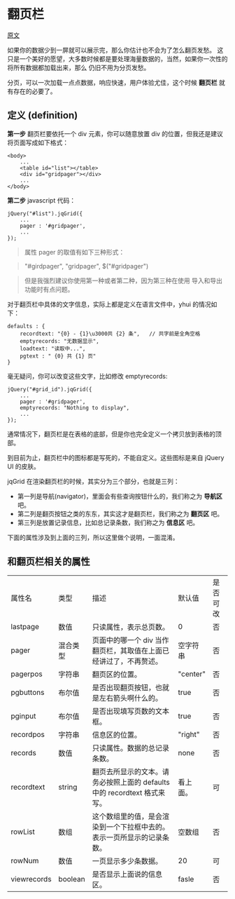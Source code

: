 # 翻页栏

[原文](http://www.trirand.com/jqgridwiki/doku.php?id=wiki:pager)

如果你的数据少到一屏就可以展示完，那么你估计也不会为了怎么翻页发愁。
这只是一个美好的愿望，大多数时候都是要处理海量数据的，当然，如果你一次性的将所有数据都加载出来，那么
仍旧不用为分页发愁。

分页，可以一次加载一点点数据，响应快速，用户体验尤佳，这个时候 **翻页栏** 就有存在的必要了。

## 定义 (definition)

**第一步** 翻页栏要依托一个 div 元素，你可以随意放置 div 的位置，但我还是建议将页面写成如下格式：

    <body>
        ...
        <table id="list"></table> 
        <div id="gridpager"></div> 
        ...
    </body>

**第二步** javascript 代码：

    jQuery("#list").jqGrid({
        ...
        pager : '#gridpager',
        ...
    });

> 属性 pager 的取值有如下三种形式：

> "#girdpager", "gridpager", $("#gridpager")

> 但是我强烈建议你使用第一种或者第二种，因为第三种在使用 导入和导出 功能时有点问题。

对于翻页栏中具体的文字信息，实际上都是定义在语言文件中，yhui 的情况如下：

    defaults : {
        recordtext: "{0} - {1}\u3000共 {2} 条",   // 共字前是全角空格
        emptyrecords: "无数据显示",
        loadtext: "读取中...",
        pgtext : " {0} 共 {1} 页"
    }

毫无疑问，你可以改变这些文字，比如修改 emptyrecords:

    jQuery("#grid_id").jqGrid({
        ...
        pager : '#gridpager',
        emptyrecords: "Nothing to display",
        ...
    });

通常情况下，翻页栏是在表格的底部，但是你也完全定义一个拷贝放到表格的顶部。

到目前为止，翻页栏中的图标都是写死的，不能自定义。这些图标是来自 jQuery UI 的皮肤。

jqGrid 在渲染翻页栏的时候，其实分为三个部分，也就是三列：

* 第一列是导航(navigator)，里面会有些查询按钮什么的，我们称之为 **导航区** 吧。
* 第二列是翻页按钮之类的东东，其实这才是翻页栏，我们称之为 **翻页区** 吧。
* 第三列是放置记录信息，比如总记录条数，我们称之为 **信息区** 吧。

下面的属性涉及到上面的三列，所以这里做个说明，一面混淆。



## 和翻页栏相关的属性

<table>
    <tr>
        <td>属性名</td>
        <td>类型</td>
        <td>描述</td>
        <td>默认值</td>
        <td>是否可改</td>
    </tr>
    <tr>
        <td>lastpage</td>
        <td>数值</td>
        <td>只读属性，表示总页数。</td>
        <td>0</td>
        <td>否</td>
    </tr>
    <tr>
        <td>pager</td>
        <td>混合类型</td>
        <td>页面中的哪一个 div 当作翻页栏，其取值在上面已经讲过了，不再赘述。</td>
        <td>空字符串</td>
        <td>否</td>
    </tr>
    <tr>
        <td>pagerpos</td>
        <td>字符串</td>
        <td> 翻页区的位置。 </td>
        <td> "center" </td>
        <td>否</td>
    </tr>
    <tr>
        <td>pgbuttons</td>
        <td>布尔值</td>
        <td>是否出现翻页按钮，也就是左右箭头啊什么的。</td>
        <td>true</td>
        <td>否</td>
    </tr>
    <tr>
        <td>pginput</td>
        <td>布尔值</td>
        <td>是否出现填写页数的文本框。</td>
        <td>true</td>
        <td>否</td>
    </tr>
    <tr>
        <td>recordpos</td>
        <td>字符串</td>
        <td>信息区的位置。</td>
        <td>"right"</td>
        <td>否</td>
    </tr>
    <tr>
        <td>records</td>
        <td>数值</td>
        <td>只读属性。数据的总记录条数。</td>
        <td>none</td>
        <td>否</td>
    </tr>
    <tr>
        <td>recordtext</td>
        <td>string</td>
        <td>翻页去所显示的文本。请务必按照上面的 defaults 中的 recordtext 格式来写。</td>
        <td>看上面。</td>
        <td>可</td>
    </tr>
    <tr>
        <td>rowList</td>
        <td>数组</td>
        <td>这个数组里的值，是会渲染到一个下拉框中去的。表示一页所显示的记录条数。</td>
        <td>空数组</td>
        <td>否</td>
    </tr>
    <tr>
        <td>rowNum</td>
        <td>数值</td>
        <td>一页显示多少条数据。</td>
        <td>20</td>
        <td>可</td>
    </tr>
    <tr>
        <td>viewrecords</td>
        <td>boolean</td>
        <td>是否显示上面说的信息区。</td>
        <td>fasle</td>
        <td>否</td>
    </tr>
</table>